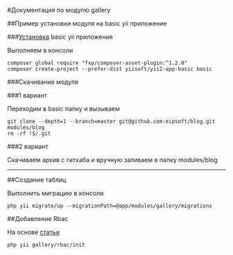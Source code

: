 #Документация по модулю gallery

##Пример установки модуля на basic yii приложение

###[Установка](https://github.com/yiisoft/yii2/blob/master/docs/guide-ru/start-installation.md) basic yii приложения

Выполняем в консоли

```
composer global require "fxp/composer-asset-plugin:^1.2.0"
composer create-project --prefer-dist yiisoft/yii2-app-basic basic
```

###Скачивание модуля

###1 вариант

Переходим в basic папку и вызываем

```
git clone --depth=1 --branch=master git@github.com:eipsoft/blog.git modules/blog
rm -rf !$/.git
```
###2 вариант

Скачиваем архив с гитхаба и вручную заливаем в папку modules/blog

------------

##Создание таблиц

Выполнить миграцию в консоли

```
php yii migrate/up --migrationPath=@app/modules/gallery/migrations
```

##Добавление Rbac

На основе [статьи](http://www.yiiframework.com/wiki/820/yii2-create-console-commands-inside-a-module-or-extension/)

```
php yii gallery/rbac/init
```